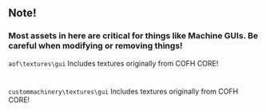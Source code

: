 ## Note!

### Most assets in here are critical for things like Machine GUIs. Be careful when modifying or removing things!

`aof\textures\gui` Includes textures originally from COFH CORE!
#
`custommachinery\textures\gui` Includes textures originally from COFH CORE!